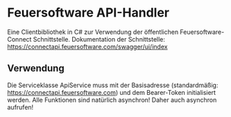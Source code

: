 # Feuersoftware API-Handler
Eine Clientbibliothek in C# zur Verwendung der öffentlichen Feuersoftware-Connect Schnittstelle. 
Dokumentation der Schnittstelle: https://connectapi.feuersoftware.com/swagger/ui/index

## Verwendung
Die Serviceklasse ApiService muss mit der Basisadresse (standardmäßig: https://connectapi.feuersoftware.com) und dem Bearer-Token initialisiert werden. 
Alle Funktionen sind natürlich asynchron! Daher auch asynchron aufrufen!
